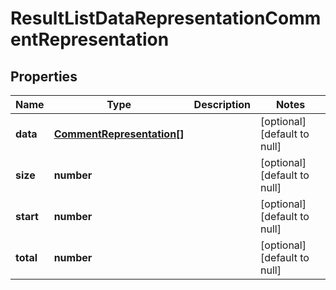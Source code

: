 # ResultListDataRepresentationCommentRepresentation

## Properties
Name | Type | Description | Notes
------------ | ------------- | ------------- | -------------
**data** | [**CommentRepresentation[]**](CommentRepresentation.md) |  | [optional] [default to null]
**size** | **number** |  | [optional] [default to null]
**start** | **number** |  | [optional] [default to null]
**total** | **number** |  | [optional] [default to null]



